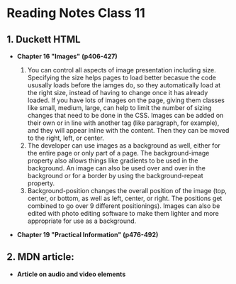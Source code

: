 # Reading Notes Class 11

## 1. Duckett HTML

   - **Chapter 16 "Images" (p406-427)**
      1. You can control all aspects of image presentation including size. Specifying the size helps pages to load better becasue the code ususally loads before the iamges do, so they automatically load at the right size, instead of having to change once it has already loaded. If you have lots of images on the page, giving them classes like small, medium, large, can help to limit the number of sizing changes that need to be done in the CSS. Images can be added on their own or in line with another tag (like paragraph, for example), and they will appear inline with the content. Then they can be moved to the right, left, or center.
      2. The developer can use images as a background as well, either for the entire page or only part of a page. The background-image property also allows things like gradients to be used in the background. An image can also be used over and over in the background or for a border by using the background-repeat property.
      3. Background-position changes the overall position of the image (top, center, or bottom, as well as left, center, or right. The positions get combined to go over 9 different positionings). Images can also be edited with photo editing software to make them lighter and more appropriate for use as a background.
   
   
   - **Chapter 19 "Practical Information" (p476-492)**
   
   
## 2. MDN article:

   - **Article on audio and video elements**
